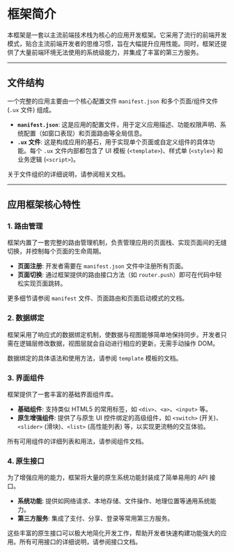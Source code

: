
# 框架简介

本框架是一套以主流前端技术栈为核心的应用开发框架。它采用了流行的前端开发模式，贴合主流前端开发者的思维习惯，旨在大幅提升应用性能。同时，框架还提供了大量前端环境无法使用的系统级能力，并集成了丰富的第三方服务。

---

## 文件结构

一个完整的应用主要由一个核心配置文件 `manifest.json` 和多个页面/组件文件 (`.ux` 文件) 组成。

-   **`manifest.json`**: 这是应用的配置文件，用于定义应用描述、功能权限声明、系统配置（如窗口表现）和页面路由等全局信息。
-   **`.ux` 文件**: 这是构成应用的基石，用于实现单个页面或自定义组件的具体功能。每个 `.ux` 文件内部都包含了 UI 模板 (`<template>`)、样式单 (`<style>`) 和业务逻辑 (`<script>`)。

关于文件组织的详细说明，请参阅相关文档。

---

## 应用框架核心特性

### 1. 路由管理

框架内置了一套完整的路由管理机制，负责管理应用的页面栈、实现页面间的无缝切换，并控制每个页面的生命周期。

-   **页面注册**: 开发者需要在 `manifest.json` 文件中注册所有页面。
-   **页面切换**: 通过框架提供的路由接口方法（如 `router.push`）即可在代码中轻松实现页面跳转。

更多细节请参阅 `manifest` 文件、页面路由和页面启动模式的文档。

### 2. 数据绑定

框架采用了响应式的数据绑定机制，使数据与视图能够简单地保持同步。开发者只需在逻辑层修改数据，视图层就会自动进行相应的更新，无需手动操作 DOM。

数据绑定的具体语法和使用方法，请参阅 `template` 模板的文档。

### 3. 界面组件

框架提供了一套丰富的基础界面组件库。

-   **基础组件**: 支持类似 HTML5 的常用标签，如 `<div>`、`<a>`、`<input>` 等。
-   **原生增强组件**: 提供了与原生 UI 控件绑定的高级组件，如 `<switch>` (开关)、`<slider>` (滑块)、`<list>` (高性能列表) 等，以实现更流畅的交互体验。

所有可用组件的详细列表和用法，请参阅组件文档。

### 4. 原生接口

为了增强应用的能力，框架将大量的原生系统功能封装成了简单易用的 API 接口。

-   **系统功能**: 提供如网络请求、本地存储、文件操作、地理位置等通用系统能力。
-   **第三方服务**: 集成了支付、分享、登录等常用第三方服务。

这些丰富的原生接口可以极大地简化开发工作，帮助开发者快速构建功能强大的应用。所有可用接口的详细说明，请参阅接口文档。
